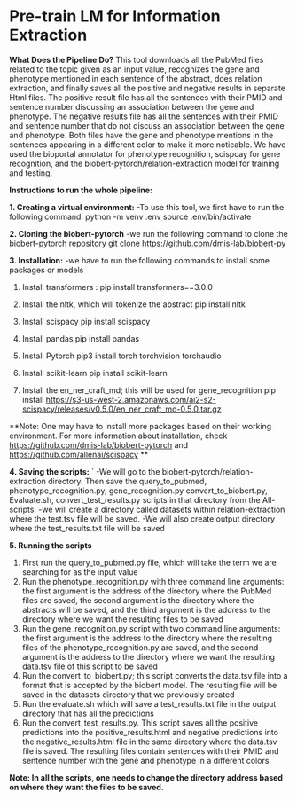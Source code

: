 # Pre-train LM for Information Extraction

**What Does the Pipeline Do?**
This tool downloads all the PubMed files related to the topic given as an input value, recognizes the gene and phenotype mentioned in each sentence of the abstract, does relation extraction, and finally saves all the positive and negative results in separate Html files. The positive result file has all the sentences with their PMID and sentence number discussing an association between the gene and phenotype. The negative results file has all the sentences with their PMID and sentence number that do not discuss an association between the gene and phenotype. Both files have the gene and phenotype mentions in the sentences appearing in a different color to make it more noticable. We have used the bioportal annotator for phenotype recognition, scispcay for gene recognition, and the biobert-pytorch/relation-extraction model for training and testing. 




**Instructions to run the whole pipeline:**


**1. Creating a virtual environment:**
-To use this tool, we first have to run the following command:
python -m venv .env
source .env/bin/activate






**2. Cloning the biobert-pytorch**
-we run the following command to clone the biobert-pytorch repository 
git clone https://github.com/dmis-lab/biobert-py





**3. Installation:**
  -we have to run the following commands to install some packages or models
  1. Install transformers :
  pip install transformers==3.0.0

  2. Install the nltk, which will tokenize the abstract
  pip install nltk

  3. Install scispacy
  pip install scispacy

  4. Install pandas
  pip install pandas

  5. Install Pytorch
  pip3 install torch torchvision torchaudio

  6. Install scikit-learn
  pip install scikit-learn

  7. Install the en_ner_craft_md; this will be used for gene_recognition
  pip install https://s3-us-west-2.amazonaws.com/ai2-s2-scispacy/releases/v0.5.0/en_ner_craft_md-0.5.0.tar.gz

**Note: One may have to install more packages based on their working environment. For more information about installation, check https://github.com/dmis-lab/biobert-pytorch and https://github.com/allenai/scispacy **





**4. Saving the scripts:**
` -We will go to the biobert-pytorch/relation-extraction directory. Then save the query_to_pubmed, phenotype_recognition.py, gene_recognition.py convert_to_biobert.py, Evaluate.sh, convert_test_results.py scripts in that directory from the All-scripts.
  -we will create a directory called datasets within relation-extraction where the test.tsv file will be saved.
  -We will also create output directory where the test_results.txt file will be saved
  
  




**5. Running the scripts**
  1. First run the query_to_pubmed.py file, which will take the term we are searching for as the input value
  2. Run the phenotype_recognition.py with three command line arguments: the first argument is the address of the directory where the PubMed files are saved, the second argument is the directory where the abstracts will be saved, and the third argument is the address to the directory where we want the resulting files to be saved
  3. Run the gene_recognition.py script with two command line arguments: the first argument is the address to the directory where the resulting files of the phenotype_recognition.py are saved, and the second argument is the address to the directory where we want the resulting data.tsv file of this script to be saved
  4. Run the convert_to_biobert.py; this script converts the data.tsv file into a format that is accepted by the biobert model. The resulting file will be saved in the datasets directory that we previously created
  5. Run the evaluate.sh which will save a test_results.txt file in the output directory that has all the predictions
  6. Run the convert_test_results.py. This script saves all the positive predictions into the positive_results.html and negative predictions into the negative_results.html file in the same directory where the data.tsv file is saved. The resulting files contain sentences with their PMID and sentence number with the gene and phenotype in a different colors. 
  
  
**Note: In all the scripts, one needs to change the directory address based on where they want the files to be saved.** 
  






  
